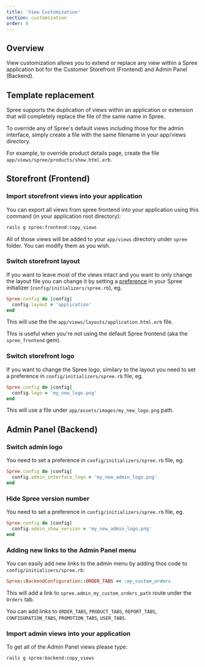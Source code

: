 ```yaml
---
title: 'View Customization'
section: customization
order: 0
---
```


## Overview

View customization allows you to extend or replace any view within a
Spree application bot for the Customer Storefront (Frontend) and Admin Panel (Backend).

## Template replacement

Spree supports the duplication of views within an application or extension that will
completely replace the file of the same name in Spree.

To override any of Spree's default views including those for the admin
interface, simply create a file with the same filename in your app/views
directory.

For example, to override product details page, create the file `app/views/spree/products/show.html.erb`.

## Storefront (Frontend)

### Import storefront views into your application

You can export all views from spree frontend into your application
using this command (in your application root directory):

```bash
rails g spree:frontend:copy_views
```

All of those views will be added to your `app/views` directory under `spree` folder. You can modify them as you wish.

### Switch storefront layout

If you want to leave most of the views intact and you want to only change the layout file you can change it by setting a [preference](/developer/core/preferences.html) in your Spree initializer (`config/initializers/spree.rb`), eg.

```ruby
Spree.config do |config|
  config.layout = 'application'
end
```

This will use the the `app/views/layouts/application.html.erb` file.

This is useful when you're not using the default Spree frontend (aka the `spree_frontend` gem).

### Switch storefront logo

If you want to change the Spree logo, similary to the layout you need to set a preference in `config/initializers/spree.rb` file, eg.

```ruby
Spree.config do |config|
  config.logo = 'my_new_logo.png'
end
```

This will use a file under `app/assets/images/my_new_logo.png` path.

## Admin Panel (Backend)

### Switch admin logo

You need to set a preference in `config/initializers/spree.rb` file, eg.

```ruby
Spree.config do |config|
  config.admin_interface_logo = 'my_new_admin_logo.png'
end
```

### Hide Spree version number

You need to set a preference in `config/initializers/spree.rb` file, eg.

```ruby
Spree.config do |config|
  config.admin_show_version = 'my_new_admin_logo.png'
end
```

### Adding new links to the Admin Panel menu

You can easily add new links to the admin menu by adding thos code to `config/initializers/spree.rb`:

```ruby
Spree::BackendConfiguration::ORDER_TABS << :my_custom_orders
```

This will add a link to `spree.admin_my_custom_orders_path` route under the `Orders` tab.

You can add links to `ORDER_TABS`, `PRODUCT_TABS`, `REPORT_TABS`, `CONFIGURATION_TABS`, `PROMOTION_TABS`, `USER_TABS`.

### Import admin views into your application

To get all of the Admin Panel views please type:

```bash
rails g spree:backend:copy_views
```

